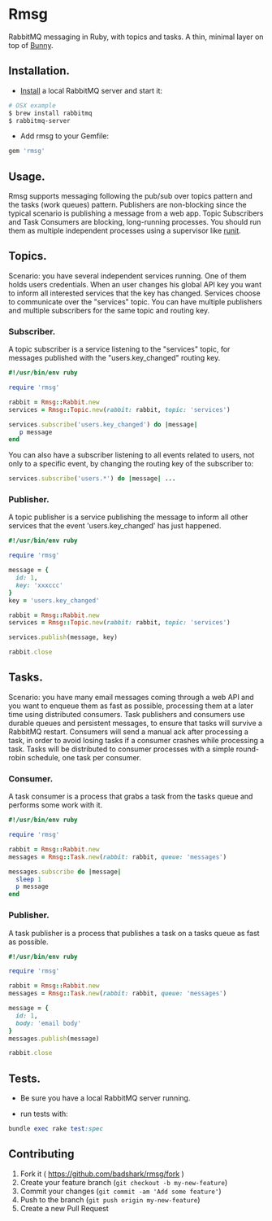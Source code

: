 # Rmsg

RabbitMQ messaging in Ruby, with topics and tasks. A thin, minimal layer on top of [Bunny](https://github.com/ruby-amqp/bunny).

## Installation.

- [Install](https://www.rabbitmq.com/download.html) a local RabbitMQ server and start it:
```sh
# OSX example
$ brew install rabbitmq
$ rabbitmq-server
```

- Add rmsg to your Gemfile:
```ruby
gem 'rmsg'
```

## Usage.

Rmsg supports messaging following the pub/sub over topics pattern and the tasks (work queues) pattern. Publishers are non-blocking since the typical scenario is publishing a message from a web app. Topic Subscribers and Task Consumers are blocking, long-running processes. You should run them as multiple independent processes using a supervisor like [runit](http://smarden.org/runit/).

## Topics.

Scenario: you have several independent services running. One of them holds users credentials. When an user changes his global API key you want to inform all interested services that the key has changed. Services choose to communicate over the "services" topic. You can have multiple publishers and multiple subscribers for the same topic and routing key.

### Subscriber.

A topic subscriber is a service listening to the "services" topic, for messages published with the "users.key_changed" routing key.

```ruby
#!/usr/bin/env ruby

require 'rmsg'

rabbit = Rmsg::Rabbit.new
services = Rmsg::Topic.new(rabbit: rabbit, topic: 'services')

services.subscribe('users.key_changed') do |message|
   p message
end
```

You can also have a subscriber listening to all events related to users, not only to a specific event, by changing the routing key of the subscriber to:

```ruby
services.subscribe('users.*') do |message| ...
```

### Publisher.

A topic publisher is a service publishing the message to inform all other services that the event 'users.key_changed' has just happened.

```ruby
#!/usr/bin/env ruby

require 'rmsg'

message = {
  id: 1,
  key: 'xxxccc'
}
key = 'users.key_changed'

rabbit = Rmsg::Rabbit.new
services = Rmsg::Topic.new(rabbit: rabbit, topic: 'services')

services.publish(message, key)

rabbit.close
```

## Tasks.

Scenario: you have many email messages coming through a web API and you want to enqueue them as fast as possible, processing them at a later time using distributed consumers. Task publishers and consumers use durable queues and persistent messages, to ensure that tasks will survive a RabbitMQ restart. Consumers will send a manual ack after processing a task, in order to avoid losing tasks if a consumer crashes while processing a task. Tasks will be distributed to consumer processes with a simple round-robin schedule, one task per consumer.

### Consumer.

A task consumer is a process that grabs a task from the tasks queue and performs some work with it.

```ruby
#!/usr/bin/env ruby

require 'rmsg'

rabbit = Rmsg::Rabbit.new
messages = Rmsg::Task.new(rabbit: rabbit, queue: 'messages')

messages.subscribe do |message|
  sleep 1
  p message
end
```

### Publisher.

A task publisher is a process that publishes a task on a tasks queue as fast as possible.

```ruby
#!/usr/bin/env ruby

require 'rmsg'

rabbit = Rmsg::Rabbit.new
messages = Rmsg::Task.new(rabbit: rabbit, queue: 'messages')

message = {
  id: 1,
  body: 'email body'
}
messages.publish(message)

rabbit.close
```

## Tests.

- Be sure you have a local RabbitMQ server running.

- run tests with:
```ruby
bundle exec rake test:spec
```

## Contributing

1. Fork it ( https://github.com/badshark/rmsg/fork )
2. Create your feature branch (`git checkout -b my-new-feature`)
3. Commit your changes (`git commit -am 'Add some feature'`)
4. Push to the branch (`git push origin my-new-feature`)
5. Create a new Pull Request
